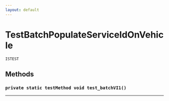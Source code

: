 ```yaml
---
layout: default
---
```

# TestBatchPopulateServiceIdOnVehicle

`ISTEST`
## Methods
### `private static testMethod void test_batchVI1()`
---
